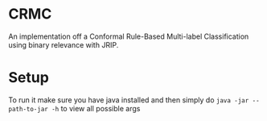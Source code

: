 # CRMC
An implementation off a Conformal Rule-Based Multi-label Classification using binary relevance with JRIP.

# Setup
To run it make sure you have java installed and then simply do
`java -jar --path-to-jar -h` to view all possible args


